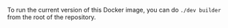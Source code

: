 To run the current version of this Docker image, you can do `./dev builder` from
the root of the repository.